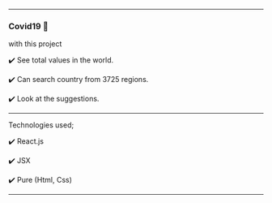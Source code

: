 <hr></hr>

### Covid19 🎉

with this project

✔️ See total values in the world.

✔️ Can search country from 3725 regions.

✔️ Look at the suggestions.

<hr></hr>

Technologies used;

✔️ React.js

✔️ JSX

✔️ Pure (Html, Css)

<hr></hr>

